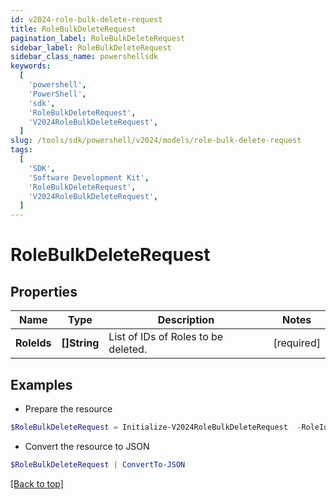 ```yaml
---
id: v2024-role-bulk-delete-request
title: RoleBulkDeleteRequest
pagination_label: RoleBulkDeleteRequest
sidebar_label: RoleBulkDeleteRequest
sidebar_class_name: powershellsdk
keywords:
  [
    'powershell',
    'PowerShell',
    'sdk',
    'RoleBulkDeleteRequest',
    'V2024RoleBulkDeleteRequest',
  ]
slug: /tools/sdk/powershell/v2024/models/role-bulk-delete-request
tags:
  [
    'SDK',
    'Software Development Kit',
    'RoleBulkDeleteRequest',
    'V2024RoleBulkDeleteRequest',
  ]
---
```


# RoleBulkDeleteRequest

## Properties

| Name | Type | Description | Notes |
| --- | --- | --- | --- |
| **RoleIds** | **[]String** | List of IDs of Roles to be deleted. | [required] |

## Examples

- Prepare the resource

```powershell
$RoleBulkDeleteRequest = Initialize-V2024RoleBulkDeleteRequest  -RoleIds [2c9180847812e0b1017817051919ecca, 2c9180887812e0b201781e129f151816]
```

- Convert the resource to JSON

```powershell
$RoleBulkDeleteRequest | ConvertTo-JSON
```

[[Back to top]](#)
